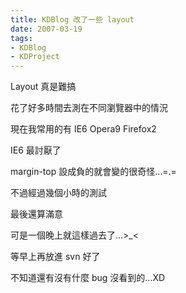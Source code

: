 ```yaml
---
title: KDBlog 改了一些 layout
date: 2007-03-19
tags:
- KDBlog
- KDProject
---
```

Layout 真是難搞

花了好多時間去測在不同瀏覽器中的情況

現在我常用的有 IE6 Opera9 Firefox2

IE6 最討厭了

margin-top 設成負的就會變的很奇怪...=.=

不過經過幾個小時的測試

最後還算滿意

可是一個晚上就這樣過去了...>_<

等早上再放進 svn 好了

不知道還有沒有什麼 bug 沒看到的...XD

